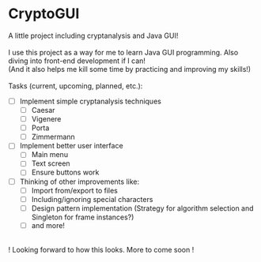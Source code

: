 # CryptoGUI
A little project including cryptanalysis and Java GUI!
<br><br>
I use this project as a way for me to learn Java GUI programming. Also diving into front-end development if I can!
<br>
(And it also helps me kill some time by practicing and improving my skills!)
<br>
<br>
Tasks (current, upcoming, planned, etc.):<br>
- [ ] Implement simple cryptanalysis techniques
  - [ ] Caesar
  - [ ] Vigenere
  - [ ] Porta
  - [ ] Zimmermann
- [ ] Implement better user interface
  - [ ] Main menu
  - [ ] Text screen
  - [ ] Ensure buttons work
- [ ] Thinking of other improvements like:
  - [ ] Import from/export to files
  - [ ] Including/ignoring special characters
  - [ ] Design pattern implementation (Strategy for algorithm selection and Singleton for frame instances?)
  - [ ] and more!
<br>
! Looking forward to how this looks. More to come soon !
